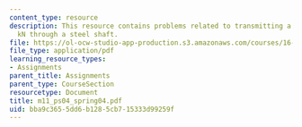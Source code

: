 ```yaml
---
content_type: resource
description: This resource contains problems related to transmitting a torque of 200
  kN through a steel shaft.
file: https://ol-ocw-studio-app-production.s3.amazonaws.com/courses/16-01-unified-engineering-i-ii-iii-iv-fall-2005-spring-2006/bba9c3655dd6b1285cb715333d99259f_m11_ps04_spring04.pdf
file_type: application/pdf
learning_resource_types:
- Assignments
parent_title: Assignments
parent_type: CourseSection
resourcetype: Document
title: m11_ps04_spring04.pdf
uid: bba9c365-5dd6-b128-5cb7-15333d99259f
---
```


